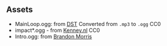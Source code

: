 Assets
------

 - MainLoop.ogg: from [DST](https://opengameart.org/content/tower-defense-theme)
   Converted from `.mp3` to `.ogg`
   CC0
 - impact*.ogg - from [Kenney.nl](https://www.kenney.nl/assets/impact-sounds)
   CC0
 - Intro.ogg: from [Brandon Morris](https://opengameart.org/content/bleeding-out)
